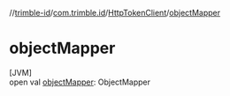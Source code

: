//[trimble-id](../../../index.md)/[com.trimble.id](../index.md)/[HttpTokenClient](index.md)/[objectMapper](object-mapper.md)

# objectMapper

[JVM]\
open val [objectMapper](object-mapper.md): ObjectMapper
